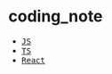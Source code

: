 # coding_note

- <samp>[JS](./js/JS.md)</samp>
- <samp>[TS](./TS/TypeScript.md)</samp>
-  <samp>[React](./js/React.md)</samp>
